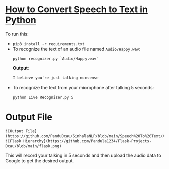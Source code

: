 # [How to Convert Speech to Text in Python](https://www.thepythoncode.com/article/using-speech-recognition-to-convert-speech-to-text-python)
To run this:
- `pip3 install -r requirements.txt`
- To recognize the text of an audio file named `Audio/Happy.wav`:
    ```
    python recognizer.py `Audio/Happy.wav`
    ```
    **Output**:
    ```
    I believe you're just talking nonsense
    ```
- To recognize the text from your microphone after talking 5 seconds:
    ```
    python Live Recognizer.py 5
# Output File 
    ![Output File](https://github.com/PanduDcau/SinhalaNLP/blob/main/Speech%20To%20Text/Audio/Audio_text.png)
    ![Flask Hierarchy](https://github.com/Pandula1234/Flask-Projects-Dcau/blob/main/flask.png)
This will record your talking in 5 seconds and then upload the audio data to Google to get the desired output.
